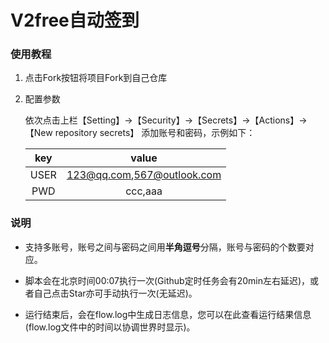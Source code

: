# V2free自动签到

### 使用教程

1. 点击Fork按钮将项目Fork到自己仓库

2. 配置参数

    依次点击上栏【Setting】->【Security】->【Secrets】->【Actions】->【New repository secrets】 添加账号和密码，示例如下：

    |key |value                     |
    |:--:|:------------------------:|
    |USER|123@qq.com,567@outlook.com|
    |PWD |ccc,aaa                   |

### 说明

* 支持多账号，账号之间与密码之间用**半角逗号**分隔，账号与密码的个数要对应。

* 脚本会在北京时间00:07执行一次(Github定时任务会有20min左右延迟)，或者自己点击Star亦可手动执行一次(无延迟)。

* 运行结束后，会在flow.log中生成日志信息，您可以在此查看运行结果信息(flow.log文件中的时间以协调世界时显示)。
